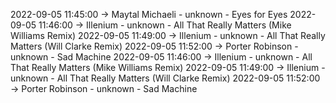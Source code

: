 2022-09-05 11:45:00 -> Maytal Michaeli - unknown - Eyes for Eyes
2022-09-05 11:46:00 -> Illenium - unknown - All That Really Matters (Mike Williams Remix)
2022-09-05 11:49:00 -> Illenium - unknown - All That Really Matters (Will Clarke Remix)
2022-09-05 11:52:00 -> Porter Robinson - unknown - Sad Machine
2022-09-05 11:46:00 -> Illenium - unknown - All That Really Matters (Mike Williams Remix)
2022-09-05 11:49:00 -> Illenium - unknown - All That Really Matters (Will Clarke Remix)
2022-09-05 11:52:00 -> Porter Robinson - unknown - Sad Machine
